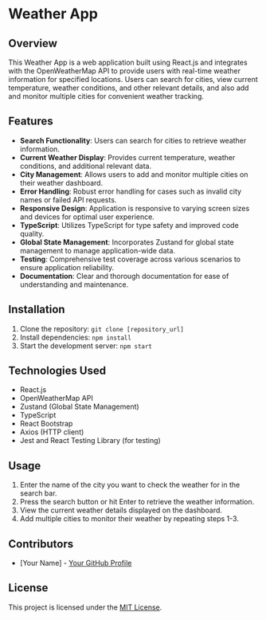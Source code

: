 # Weather App

## Overview

This Weather App is a web application built using React.js and integrates with the OpenWeatherMap API to provide users with real-time weather information for specified locations. Users can search for cities, view current temperature, weather conditions, and other relevant details, and also add and monitor multiple cities for convenient weather tracking.

## Features

- **Search Functionality**: Users can search for cities to retrieve weather information.
- **Current Weather Display**: Provides current temperature, weather conditions, and additional relevant data.
- **City Management**: Allows users to add and monitor multiple cities on their weather dashboard.
- **Error Handling**: Robust error handling for cases such as invalid city names or failed API requests.
- **Responsive Design**: Application is responsive to varying screen sizes and devices for optimal user experience.
- **TypeScript**: Utilizes TypeScript for type safety and improved code quality.
- **Global State Management**: Incorporates Zustand for global state management to manage application-wide data.
- **Testing**: Comprehensive test coverage across various scenarios to ensure application reliability.
- **Documentation**: Clear and thorough documentation for ease of understanding and maintenance.

## Installation

1. Clone the repository: `git clone [repository_url]`
2. Install dependencies: `npm install`
3. Start the development server: `npm start`

## Technologies Used

- React.js
- OpenWeatherMap API
- Zustand (Global State Management)
- TypeScript
- React Bootstrap
- Axios (HTTP client)
- Jest and React Testing Library (for testing)

## Usage

1. Enter the name of the city you want to check the weather for in the search bar.
2. Press the search button or hit Enter to retrieve the weather information.
3. View the current weather details displayed on the dashboard.
4. Add multiple cities to monitor their weather by repeating steps 1-3.

## Contributors

- [Your Name] - [Your GitHub Profile](https://github.com/your_profile)

## License

This project is licensed under the [MIT License](LICENSE).

